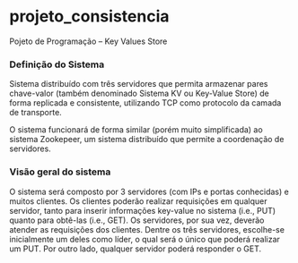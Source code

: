 # projeto_consistencia
Pojeto de Programação – Key Values Store

###  Definição do Sistema
Sistema distribuído com três servidores que permita armazenar pares chave-valor (também denominado Sistema KV ou Key-Value Store) de forma replicada e consistente, utilizando TCP como protocolo da camada de transporte.

O sistema funcionará de forma similar (porém muito simplificada) ao sistema Zookepeer,
um sistema distribuído que permite a coordenação de servidores.


### Visão geral do sistema
O sistema será composto por 3 servidores (com IPs e portas conhecidas) e muitos clientes. Os clientes poderão realizar requisições em qualquer servidor, tanto para inserir informações key-value no sistema (i.e., PUT) quanto para obtê-las (i.e., GET). Os servidores, por sua vez, deverão atender as requisições dos clientes. Dentre os três servidores, escolhe-se inicialmente um deles como líder, o qual será o único que poderá realizar um PUT. Por outro lado, qualquer servidor poderá responder o GET.
